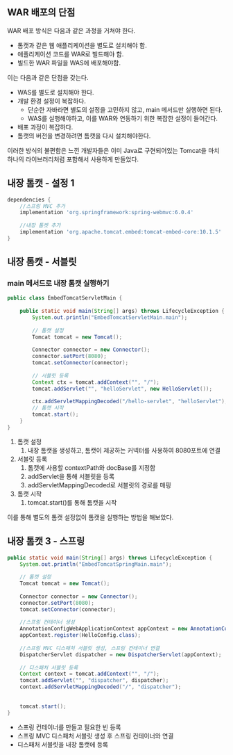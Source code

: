 ## WAR 배포의 단점
WAR 배포 방식은 다음과 같은 과정을 거쳐야 한다.
* 톰캣과 같은 웹 애플리케이션을 별도로 설치해야 함.
* 애플리케이션 코드를 WAR로 빌드해야 함.
* 빌드한 WAR 파일을 WAS에 배포해야함.

이는 다음과 같은 단점을 갖는다.
* WAS를 별도로 설치해야 한다.
* 개발 환경 설정이 복잡하다.
	* 단순한 자바라면 별도의 설정을 고민하지 않고, main 메서드만 실행하면 된다.
	* WAS를 실행해야하고, 이를 WAR와 연동하기 위한 복잡한 설정이 들어간다.
* 배포 과정이 복잡하다. 
* 톰캣의 버전을 변경하려면 톰캣을 다시 설치해야한다.

이러한 방식의 불편함은 느낀 개발자들은 이미 Java로 구현되어있는 Tomcat을 마치 하나의 라이브러리처럼 포함해서 사용하게 만들었다. 

## 내장 톰캣 - 설정 1
```groovy
dependencies {  
    //스프링 MVC 추가  
    implementation 'org.springframework:spring-webmvc:6.0.4'  
  
    //내장 톰켓 추가  
    implementation 'org.apache.tomcat.embed:tomcat-embed-core:10.1.5'  
}
```

## 내장 톰캣 - 서블릿
### main 메서드로 내장 톰캣 실행하기
```java
public class EmbedTomcatServletMain {  
  
    public static void main(String[] args) throws LifecycleException {  
        System.out.println("EmbedTomcatServletMain.main");  
  
        // 톰캣 설정  
        Tomcat tomcat = new Tomcat();  
  
        Connector connector = new Connector();  
        connector.setPort(8080);  
        tomcat.setConnector(connector);  
  
        // 서블릿 등록  
        Context ctx = tomcat.addContext("", "/");  
        tomcat.addServlet("", "helloServlet", new HelloServlet());  
  
        ctx.addServletMappingDecoded("/hello-servlet", "helloServlet");  
	    // 톰캣 시작
        tomcat.start();  
    }  
}
```

1. 톰캣 설정
	1. 내장 톰캣을 생성하고, 톰캣이 제공하는 커넥터를 사용하여 8080포트에 연결
2. 서블릿 등록
	1. 톰캣에 사용할 contextPath와 docBase를 지정함
	2. addServlet을 통해 서블릿을 등록
	3. addServletMappingDecoded로 서블릿의 경로를 매핑
3. 톰캣 시작
	1. tomcat.start()를 통해 톰캣을 시작

이를 통해 별도의 톰캣 설정없이 톰캣을 실행하는 방법을 해보았다.

## 내장 톰캣 3 - 스프링

```java
public static void main(String[] args) throws LifecycleException {  
    System.out.println("EmbedTomcatSpringMain.main");  
  
    // 톰캣 설정  
    Tomcat tomcat = new Tomcat();  
  
    Connector connector = new Connector();  
    connector.setPort(8080);  
    tomcat.setConnector(connector);  
  
    //스프링 컨테이너 생성  
    AnnotationConfigWebApplicationContext appContext = new AnnotationConfigWebApplicationContext();  
    appContext.register(HelloConfig.class);  
  
    //스프링 MVC 디스패처 서블릿 생성, 스프링 컨테이너 연결  
    DispatcherServlet dispatcher = new DispatcherServlet(appContext);  
  
    // 디스패처 서블릿 등록  
    Context context = tomcat.addContext("", "/");  
    tomcat.addServlet("", "dispatcher", dispatcher);  
    context.addServletMappingDecoded("/", "dispatcher");  
  
  
    tomcat.start();  
}
```

* 스프링 컨테이너를 만들고 필요한 빈 등록
* 스프링 MVC 디스패처 서블릿 생성 후 스프링 컨테이너와 연결
* 디스패처 서블릿을 내장 톰캣에 등록

